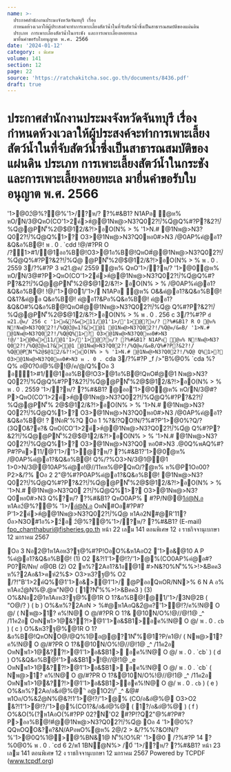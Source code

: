 ```yaml
---
name: >-
  ประกาศสำนักงานประมงจังหวัดจันทบุรี เรื่อง
  กำหนดห้วงเวลาให้ผู้ประสงค์จะทำการเพาะเลี้ยงสัตว์น้ำในที่จับสัตว์น้ำซึ่งเป็นสาธารณสมบัติของแผ่นดิน
  ประเภท การเพาะเลี้ยงสัตว์น้ำในกระชัง และการเพาะเลี้ยงหอยทะเล
  มายื่นคำขอรับใบอนุญาต พ.ศ. 2566
date: '2024-01-12'
category: ง พิเศษ
volume: 141
section: 12
page: 22
source: 'https://ratchakitcha.soc.go.th/documents/8436.pdf'
draft: true
---
```


# ประกาศสำนักงานประมงจังหวัดจันทบุรี เรื่อง กำหนดห้วงเวลาให้ผู้ประสงค์จะทำการเพาะเลี้ยงสัตว์น้ำในที่จับสัตว์น้ำซึ่งเป็นสาธารณสมบัติของแผ่นดิน ประเภท การเพาะเลี้ยงสัตว์น้ำในกระชัง และการเพาะเลี้ยงหอยทะเล มายื่นคำขอรับใบอนุญาต พ.ศ. 2566

'1>@02ํ@%?@%'1>/?ห/? ?%#&B1? N1APอ ํ@ห% หO/N/3@QหO(CO'1>2ค์>#ํ@@1Nพ@>N3?Q02?!/์%Qํ@Q%#?P?&2?!/์%Qํ@@PN'็%2@$@12/&?!>อO(N% > % '1>N.# @1Nพ@>N3?Q02?!/์%Qํ@Q%1>? O3>@1Nพ@>N3?Q0หอ0#>N3 /@0AP%คํ@อ1?&Q&อ%B@! พ . 0 . `cdd !@/#?PR O /?1>#1/@1ออ%B@!O3>@1อ%B@!QหO#ํ@@1Nพ@>N3?Q02?!/์%Qํ@Q%#?P?&2?!/์%Qํ@ @PN'็%2@$@12/&?!>อO(N% > % พ . 0 . 2559 3/?%#?P 3 พ21.@ค/ 2559 ํ@ห% QหO'1>/?ห/? '1>@0ํ@ห% หO/N/3@#?P>QหO(CO'1>2ค์>#ํ@@1Nพ@>N3?Q02?!/์%Qํ@Q%#?P?&2?!/์%Qํ@@PN'็%2@$@12/&?!> อO(N% > % /@0AP%คํ@อ1?&Q&อ%B@! !@/'1>@01/'1>/ N1APอ ํ@ห% O&&คํ@อ1?&Q&อ%B@! Q&1?&คํ@อ Q&อ%B@! คํ@อ1?&Pอ%Q&อ%B@! คํ@อ1?&Q&O#%Q&อ%B@!QหO#ํ@@1Nพ@>N3?Q02?!/์%Qํ@ Q%#?P?&2?!/์%Qํ@@PN'็%2@$@12/&?!>อO(N% > % พ . 0 . 256 c 3/?%#?P `d พ21.@ค/ 256 c '1>อ&?&ค>11/@1'1>/'1>ํ@?ห/? ?%#&B1? R O ํ@ห% N!Nพ@>N3?Q02?!/์%Qํ@2ํ@ห1?&>@1 @1Nพ@>N3?Q02?!/์%Qํ@ค/&คB/ '1>N.# @1Nพ@>N3?Q02?!/์%Qํ@Q%1>? O3>@1Nพ@>N3?Q0หอ0#>N3 !@/'1>@0ค>11/@1'1>/'1>ํ@?ห/? ?%#&B1? N1APอ ํ@ห% N!Nพ@>N3?Q02?!/์%Qํ@2ํ@ห1?&>@1 @1Nพ@>N3?Q02?!/์%Qํ@ค/&คB/Q%#?P?&2?!/์%Qํ@@PN'็%2@$@12/&?!>อO(N% > % '1>N.# @1Nพ@>N3?Q02?!/์%Qํ@ Q%1>? O3>@1Nพ@>N3?Q0หอ0#>N3 พ . 0 . `cda 3/?%#?P _f />"B%@0% `cda %?Q% อ@0?0อํ@%@!@/ค/@/Q%Oอ 3 อ1>#1/@1ออ%B@!O3>@1อ%B@!QหO#ํ@@1 Nพ@>N3?Q02?!/์%Qํ@Q%#?P?&2?!/์%Qํ@@PN'็%2@$@12/&?!>อO(N% > % พ . 0 . 2559 '1>/?ห/? ?%#&B1? @ออ'1>@0ํ@ห% หO/N/3@#?P>QหO(CO'1>2ค์>#ํ@@1Nพ@>N3?Q02?!/์%Qํ@Q%#?P?&2?!/์%Qํ@@PN'็% 2@$@12/&?!>อO(N% > % '1>N.# @1Nพ@>N3?Q02?!/์%Qํ@Q%1>? O3>@1Nพ@>N3?Q0หอ0#>N3 /@0AP%คํ@อ1?&Q&อ%B@! ? !NอR'%?Q Oอ 1 %?&!?QO!N/?%#?P'1>@0%?Q/?(3QO&?ค?& QหO(CO'1>2ค์>#ํ@@1Nพ@>N3?Q02?!/์%Qํ@ Q%#?P?&2?!/์%Qํ@@PN'็%2@$@12/&?!>อO(N% > % '1>N.# @1Nพ@>N3?Q02?!/์%Qํ@Q%1>? O3>@1Nพ@>N3?Q0 หอ0#>N3 .@0Q%พAQ%#?P#?Pค>11/@1'1>/'1>ํ@?ห/? ?%#&B1?'1>@0ํ@ห% /@0AP%คํ@อ1?&Q&อ%B@! Q%/?%O3>N/3@1@@1 1>0>N/3@@10AP%คํ@อ!@//11คห%@PQหO/?ํ@ห% ห%@P1Oอ00?P2>&/?% Oอ 2 2"@%#?P0AP%คํ@อ1?&Q&อ%B@! @1Nพ@>N3?Q02?!/์%Qํ@Q%#?P?&2?!/์%Qํ@@PN'็%2@$@12/&?!>อO(N% > % '1>N.# @1Nพ@>N3?Q0 2?!/์%Qํ@Q%1>? O3>@1Nพ@>N3?Q0หอ0#>N3 Q%?ห/? ?%#&B1? QหO0AP%  #?P/N@@1อํ@N.อ ห1Aอ2ํ@%?@% '1>/อํ@N.อ OหN#Oอ#?P#?P'1>2ค์>#ํ@@1Nพ@>N3?Q02?!/์%Qํ@ ห1Aอ2N#@R'11?0์อ>N3O#1อ%>2์อ 2ํ@%?@%'1>/?ห/? ?%#&B1? (E-mail) fpo_chanthaburi@fisheries.go.th หน้า 22 เลม 141 ตอนพิเศษ 12 ง ราชกิจจานุเบกษา 12 มกราคม 2567

Oอ 3 Nอ2@1ห1Aอห3?ฐ@%#?P!OอO%&ห1AอO2 '1>อ&@10 A P %คํ@อ1?&Q&อ%B@! (1) O2 &?!1'1>ํ@!?/'1>@%(CO0AP%คํ@อ#?P0?R/Nห/ อ@0B (2) O2 ห%?2Aอ1?&1อ@1 #>N&?0%N'็%%>!>&Bคค3 ห%?2Aอ&1>คห์2%$> O3>ห3?ฐ@% O2 /?!"B'1>2ค์Q%@1'1>อ&>@1'1>/ @PออQหOR/NN>% 6 N A อ% ห1Aอ2ํ@N%@.@พ"N@0 ( 1?N'็%%>!>&Bคค3 ) (3) O%&Nอ2@1ห1Aอห3?ฐ@%@1R O 1?&อ%B@!@1/'1>/3N@2B ( "O@/? ) ( b ) O%&ห%?2AอN > %#@ห1AอQ&2ํ@ค?'1>ํ@!?/ค%!N@ O @/ ( Nพ@>1? ค%!N@ O @/#?PR O 1?& @10N/O%!@//@!1@ _^ /11ค2อ OหNพ1>1@&??!>@1'1>อ&$B1>อค%!N@ O @/ พ . 0 . `cb` ) ( c ) O%&ห3?ฐ@%@1R O 1?&อ%B@!QหONO@/@Q%1@อ@@?1N'็%@1?P/ค1@/ ( Nพ@>1? ค%!N@ O @/#?PR O 1?&@10N/O%!@//@!1@ _^ /11ค2อ OหNพ1>1@&??!>@1'1>อ&$B1> อค%!N@ O @/ พ . 0 . `cb` ) ( d ) O%&Q&อ%B@!'1>อ&$B1>!@//@!1@ _e OหNพ1>1@&??!>@1'1>อ&$B1> อค%!N@ O @/ พ . 0 . `cb` ( Nพ@>1? ค%!N@ O @/#?PR O 1?&@10N/O%!@//@!1@ _^ /11ค2อ OหNพ1>1@&??!>@1'1>อ&$B1>อค%!N@ O @/ พ . 0 . `cb` ) ( e ) O%&ห%?2Aอ/อ&อํ@%@ 'ิ อ@1O2!/'์ _^ &@# พ1Oอ/O%&2ํ@N%@&?!1'1>ํ@!?/'1>@% (CO/อ&อํ@%@ O3>O2 &?!1'1>ํ@!?/'1>@%(CO1?&/อ&อํ@%@ ( 1?/อ&อํ@%@ ) ( f ) O%&O(%(?ห1AอO(%#?PP 02?N'O2 #?P!?Q2"@%#?P#?P>ออ%B@!#ํ@@1Nพ@>N3?Q02?!/์%Qํ@ Oอ 4 '1>@0%?QQหOQO&?ค?&N/APอพO%ํ@ห% 2@/2 > &/?%%?&O!N/?%'1>@0Q%1@>@%BN&1@ N'็%!O%R' '1>@0  /?%#?P 14 ?%0@0% พ . 0 . `cd 6 2/พ1 1BNํ@N%> /0์ '1>/?ห/? ?%#&B1? หน้า 23 เลม 141 ตอนพิเศษ 12 ง ราชกิจจานุเบกษา 12 มกราคม 2567 Powered by TCPDF (www.tcpdf.org)
